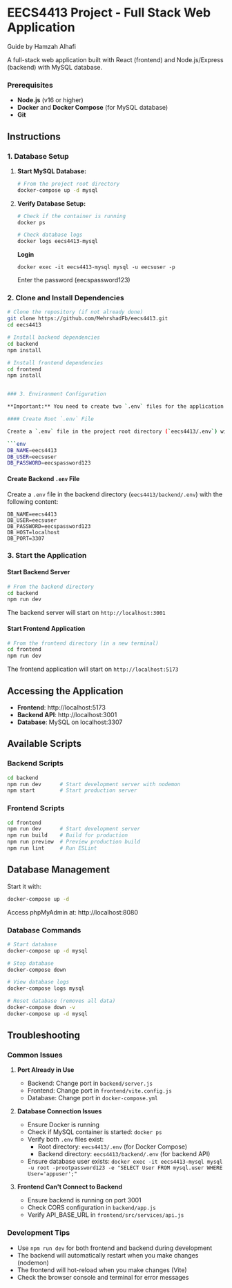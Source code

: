 # EECS4413 Project - Full Stack Web Application
Guide by Hamzah Alhafi

A full-stack web application built with React (frontend) and Node.js/Express (backend) with MySQL database.

### Prerequisites

- **Node.js** (v16 or higher)
- **Docker** and **Docker Compose** (for MySQL database)
- **Git**

## Instructions

### 1. Database Setup

1. **Start MySQL Database:**
   ```bash
   # From the project root directory
   docker-compose up -d mysql
   ```

2. **Verify Database Setup:**
   ```bash
   # Check if the container is running
   docker ps
   
   # Check database logs
   docker logs eecs4413-mysql
   ```

   **Login**
   ```
   docker exec -it eecs4413-mysql mysql -u eecsuser -p
   ```
   Enter the password (eecspassword123)

### 2. Clone and Install Dependencies

```bash
# Clone the repository (if not already done)
git clone https://github.com/MehrshadFb/eecs4413.git
cd eecs4413

# Install backend dependencies
cd backend
npm install

# Install frontend dependencies
cd frontend
npm install


### 3. Environment Configuration

**Important:** You need to create two `.env` files for the application to work properly.

#### Create Root `.env` File

Create a `.env` file in the project root directory (`eecs4413/.env`) with the following content:

```env
DB_NAME=eecs4413
DB_USER=eecsuser
DB_PASSWORD=eecspassword123
```

#### Create Backend `.env` File

Create a `.env` file in the backend directory (`eecs4413/backend/.env`) with the following content:

```env
DB_NAME=eecs4413
DB_USER=eecsuser
DB_PASSWORD=eecspassword123
DB_HOST=localhost
DB_PORT=3307
```

### 3. Start the Application

#### Start Backend Server

```bash
# From the backend directory
cd backend
npm run dev
```

The backend server will start on `http://localhost:3001`

#### Start Frontend Application

```bash
# From the frontend directory (in a new terminal)
cd frontend
npm run dev
```

The frontend application will start on `http://localhost:5173`

## Accessing the Application

- **Frontend**: http://localhost:5173
- **Backend API**: http://localhost:3001
- **Database**: MySQL on localhost:3307

## Available Scripts

### Backend Scripts
```bash
cd backend
npm run dev      # Start development server with nodemon
npm start        # Start production server
```

### Frontend Scripts
```bash
cd frontend
npm run dev      # Start development server
npm run build    # Build for production
npm run preview  # Preview production build
npm run lint     # Run ESLint
```

## Database Management


Start it with:
```bash
docker-compose up -d
```

Access phpMyAdmin at: http://localhost:8080

### Database Commands

```bash
# Start database
docker-compose up -d mysql

# Stop database
docker-compose down

# View database logs
docker-compose logs mysql

# Reset database (removes all data)
docker-compose down -v
docker-compose up -d mysql
```

## Troubleshooting

### Common Issues

1. **Port Already in Use**
   - Backend: Change port in `backend/server.js`
   - Frontend: Change port in `frontend/vite.config.js`
   - Database: Change port in `docker-compose.yml`

2. **Database Connection Issues**
   - Ensure Docker is running
   - Check if MySQL container is started: `docker ps`
   - Verify both `.env` files exist:
     - Root directory: `eecs4413/.env` (for Docker Compose)
     - Backend directory: `eecs4413/backend/.env` (for backend API)
   - Ensure database user exists: `docker exec -it eecs4413-mysql mysql -u root -prootpassword123 -e "SELECT User FROM mysql.user WHERE User='appuser';"`

3. **Frontend Can't Connect to Backend**
   - Ensure backend is running on port 3001
   - Check CORS configuration in `backend/app.js`
   - Verify API_BASE_URL in `frontend/src/services/api.js`

### Development Tips

- Use `npm run dev` for both frontend and backend during development
- The backend will automatically restart when you make changes (nodemon)
- The frontend will hot-reload when you make changes (Vite)
- Check the browser console and terminal for error messages
